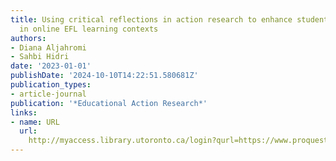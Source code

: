 ```yaml
---
title: Using critical reflections in action research to enhance students’ interactivity
  in online EFL learning contexts
authors:
- Diana Aljahromi
- Sahbi Hidri
date: '2023-01-01'
publishDate: '2024-10-10T14:22:51.580681Z'
publication_types:
- article-journal
publication: '*Educational Action Research*'
links:
- name: URL
  url: 
    http://myaccess.library.utoronto.ca/login?qurl=https://www.proquest.com/docview/2805216809?accountid=14771&bdid=38384&_bd=CCPszQiJj3VE3hzDWhGfw7tnnvM%3D
---
```

